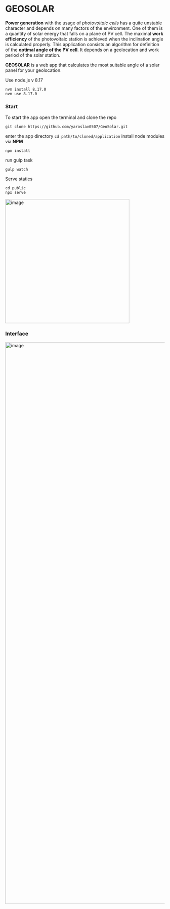 GEOSOLAR
===================================================================
<b>Power generation</b> with the usage of <i>photovoltaic cells</i> has a quite unstable character and depends on many factors of the environment. 
One of them is a quantity of solar energy that falls on a plane of PV cell.
	The maximal <b>work efficiency</b> of the photovoltaic station is achieved when the inclination angle is calculated properly.
	This application consists an algorithm for definition of the <b>optimal angle of the PV cell</b>. It depends on a geolocation and work period of the solar station.
	
<b>GEOSOLAR</b> is a web app that calculates the most suitable angle of a solar panel for your geolocation.

Use node.js v 8.17

```
nvm install 8.17.0
nvm use 8.17.0 
```

### Start

To start the app open the terminal and clone the repo 

`git clone https://github.com/yaroslav0507/GeoSolar.git` 
	
enter the app directory `cd path/to/cloned/application` 
install node modules via <b>NPM</b>

`npm install`
  
run gulp task 

```
gulp watch
```

Serve statics 

```
cd public
npx serve
```
	
<img width="392" alt="image" src="https://user-images.githubusercontent.com/6556178/214955714-a7ded167-853a-4f07-a610-8ed3c5175b48.png">


### Interface

<img width="1776" alt="image" src="https://user-images.githubusercontent.com/6556178/214954687-12527823-f97f-4556-aaee-77b4a4ca265d.png">

<!-- ![Interface of the application](https://www.dropbox.com/s/eiw8d2s9f6x3fyd/solar.styleworks.com.ua.png?dl=1) -->





